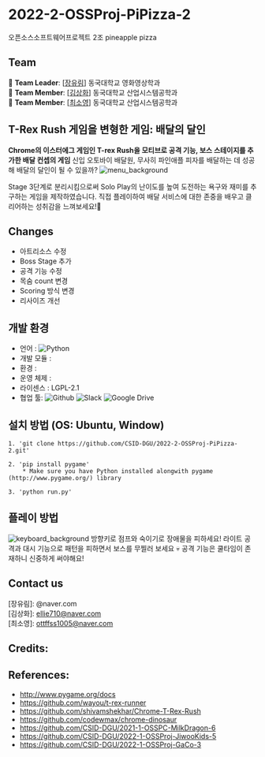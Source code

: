 # 2022-2-OSSProj-PiPizza-2
오픈소스소프트웨어프로젝트 2조 pineapple pizza

## Team
🔴 **Team Leader**: [[장유림](https://github.com/urimJ)] 동국대학교 영화영상학과 <br>
🔴 **Team Member**: [[김상화](https://github.com/holy0)] 동국대학교 산업시스템공학과 <br>
🔴 **Team Member**: [[최소영](https://github.com/ottffss1005)] 동국대학교 산업시스템공학과


## T-Rex Rush 게임을 변형한 게임: 배달의 달인
**Chrome의 이스터에그 게임인 T-rex Rush을 모티브로 공격 기능, 보스 스테이지를 추가한 배달 컨셉의 게임**
신입 오토바이 배달원, 무사히 파인애플 피자를 배달하는 데 성공해 배달의 달인이 될 수 있을까?
![menu_background](https://user-images.githubusercontent.com/96487453/206763263-cbd0bba2-7f47-4c2b-b915-a12b61ab12ea.png)

Stage 3단계로 분리시킴으로써 Solo Play의 난이도를 높여 도전하는 욕구와 재미를 추구하는 게임을 제작하였습니다.
직접 플레이하여 배달 서비스에 대한 존중을 배우고 클리어하는 성취감을 느껴보세요!🤪

## Changes
* 아트리소스 수정
* Boss Stage 추가
* 공격 기능 수정
* 목숨 count 변경
* Scoring 방식 변경
* 리사이즈 개선

## 개발 환경
* 언어 : <img alt="Python" src ="https://img.shields.io/badge/-python-skyblue?logo=python"/>
* 개발 모듈 : <img alt="" src ="https://img.shields.io/badge/pygame-2.1.2-lightsalmon">
* 환경 : <img alt="" src ="https://img.shields.io/badge/IDE-VSCode-indianred">
* 운영 체제 : <img alt="" src ="https://img.shields.io/badge/OS-Window|Linux|Ubuntu-coral">
* 라이센스 :  LGPL-2.1
* 협업 툴: <img alt="Github" src ="https://img.shields.io/badge/-github-black?logo=github"/> <img alt ="Slack" src = "https://img.shields.io/badge/-Slack-yellow?logo=slack"> <img alt ="Google Drive" src = "https://img.shields.io/badge/-Google Drive-lightgrey?logo=google drive">


## 설치 방법 (OS: Ubuntu, Window)
```
1. 'git clone https://github.com/CSID-DGU/2022-2-OSSProj-PiPizza-2.git'

2. 'pip install pygame'
    * Make sure you have Python installed alongwith pygame (http://www.pygame.org/) library

3. 'python run.py'
```

## 플레이 방법
![keyboard_background](https://user-images.githubusercontent.com/96487453/206768583-f43662a8-e50b-4f14-b006-8c108ff36e42.png)
방향키로 점프와 숙이기로 장애물을 피하세요!
라이트 공격과 대시 기능으로 패턴을 피하면서 보스를 무찔러 보세요 💀
공격 기능은 쿨타임이 존재하니 신중하게 써야해요!

## Contact us
[장유림]: @naver.com <br>
[김상화]: ellie710@naver.com <br>
[최소영]: ottffss1005@naver.com <br>

## Credits:


## References:
- http://www.pygame.org/docs
- https://github.com/wayou/t-rex-runner
- https://github.com/shivamshekhar/Chrome-T-Rex-Rush
- https://github.com/codewmax/chrome-dinosaur
- https://github.com/CSID-DGU/2021-1-OSSPC-MilkDragon-6
- https://github.com/CSID-DGU/2022-1-OSSProj-JiwooKids-5
- https://github.com/CSID-DGU/2022-1-OSSProj-GaCo-3
